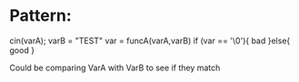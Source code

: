 # Pattern:

cin(varA);
varB = "TEST"
var = funcA(varA,varB)
if (var == '\0'){
    bad
}else{
    good
}

Could be comparing VarA with VarB to see if they match